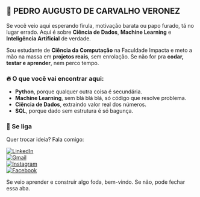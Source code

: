 ## 🚀 PEDRO AUGUSTO DE CARVALHO VERONEZ

Se você veio aqui esperando firula, motivação barata ou papo furado, tá no lugar errado. Aqui é sobre **Ciência de Dados**, **Machine Learning** e **Inteligência Artificial** de verdade.  

Sou estudante de **Ciência da Computação** na Faculdade Impacta e meto a mão na massa em **projetos reais**, sem enrolação. Se não for pra **codar, testar e aprender**, nem perco tempo.  

### 🔥 O que você vai encontrar aqui:
- **Python**, porque qualquer outra coisa é secundária.  
- **Machine Learning**, sem blá blá blá, só código que resolve problema.  
- **Ciência de Dados**, extraindo valor real dos números.  
- **SQL**, porque dado sem estrutura é só bagunça.  

### 📢 Se liga
Quer trocar ideia? Fala comigo:  

[![LinkedIn](https://img.shields.io/badge/-LinkedIn-%230077B5?style=for-the-badge&logo=linkedin&logoColor=white)](https://www.linkedin.com/in/pedro-veronez/)  
[![Gmail](https://img.shields.io/badge/-Gmail-%23333?style=for-the-badge&logo=gmail&logoColor=white)](mailto:pedroveronez90@gmail.com)  
[![Instagram](https://img.shields.io/badge/-Instagram-%23E4405F?style=for-the-badge&logo=instagram&logoColor=white)](https://www.instagram.com/pedro0loko/)  
[![Facebook](https://img.shields.io/badge/-Facebook-%231877F2?style=for-the-badge&logo=facebook&logoColor=white)](https://www.facebook.com/profile.php?id=100014794424169)  

Se veio aprender e construir algo foda, bem-vindo. Se não, pode fechar essa aba.  
